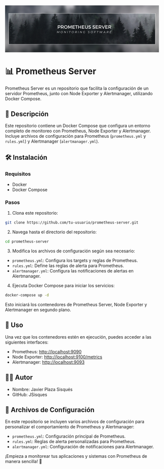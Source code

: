 ![Banner](./img/prometheus-server.png)

# 📊 Prometheus Server

Prometheus Server es un repositorio que facilita la configuración de un servidor Prometheus, junto con Node Exporter y Alertmanager, utilizando Docker Compose.

## 📝 Descripción

Este repositorio contiene un Docker Compose que configura un entorno completo de monitoreo con Prometheus, Node Exporter y Alertmanager. Incluye archivos de configuración para Prometheus (`prometheus.yml` y `rules.yml`) y Alertmanager (`alertmanager.yml`).

## 🛠️ Instalación

### Requisitos

- Docker
- Docker Compose

### Pasos

1. Clona este repositorio:

```bash
git clone https://github.com/tu-usuario/prometheus-server.git
```

2. Navega hasta el directorio del repositorio:

```bash
cd prometheus-server
```

3. Modifica los archivos de configuración según sea necesario:

- `prometheus.yml`: Configura los targets y reglas de Prometheus.
- `rules.yml`: Define las reglas de alerta para Prometheus.
- `alertmanager.yml`: Configura las notificaciones de alertas en Alertmanager.

4. Ejecuta Docker Compose para iniciar los servicios:

```bash
docker-compose up -d
```

Esto iniciará los contenedores de Prometheus Server, Node Exporter y Alertmanager en segundo plano.

## 🚀 Uso

Una vez que los contenedores estén en ejecución, puedes acceder a las siguientes interfaces:

- Prometheus: [http://localhost:9090](http://localhost:9090)
- Node Exporter: [http://localhost:9100/metrics](http://localhost:9100/metrics)
- Alertmanager: [http://localhost:9093](http://localhost:9093)

## 👨‍💻 Autor

- Nombre: Javier Plaza Sisqués
- GitHub: JSisques

## 📄 Archivos de Configuración

En este repositorio se incluyen varios archivos de configuración para personalizar el comportamiento de Prometheus y Alertmanager:

- `prometheus.yml`: Configuración principal de Prometheus.
- `rules.yml`: Reglas de alerta personalizadas para Prometheus.
- `alertmanager.yml`: Configuración de notificaciones para Alertmanager.

¡Empieza a monitorear tus aplicaciones y sistemas con Prometheus de manera sencilla! 🎉
